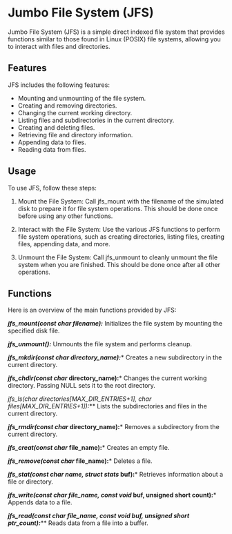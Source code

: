 # Jumbo File System (JFS)
Jumbo File System (JFS) is a simple direct indexed file system that provides functions similar to those found in Linux (POSIX) file systems, allowing you to interact with files and directories.

## Features
JFS includes the following features:

- Mounting and unmounting of the file system.
- Creating and removing directories.
- Changing the current working directory.
- Listing files and subdirectories in the current directory.
- Creating and deleting files.
- Retrieving file and directory information.
- Appending data to files.
- Reading data from files.

## Usage
To use JFS, follow these steps:

1) Mount the File System: Call jfs_mount with the filename of the simulated disk to prepare it for file system operations. This should be done once before using any other functions.

2) Interact with the File System: Use the various JFS functions to perform file system operations, such as creating directories, listing files, creating files, appending data, and more.

3) Unmount the File System: Call jfs_unmount to cleanly unmount the file system when you are finished. This should be done once after all other operations.

## Functions
Here is an overview of the main functions provided by JFS:

****jfs_mount(const char* filename):*** Initializes the file system by mounting the specified disk file.

***jfs_unmount():*** Unmounts the file system and performs cleanup.

****jfs_mkdir(const char* directory_name):**** Creates a new subdirectory in the current directory.

***jfs_chdir(const char* directory_name):*** Changes the current working directory. Passing NULL sets it to the root directory.

***jfs_ls(char* directories[MAX_DIR_ENTRIES+1], char* files[MAX_DIR_ENTRIES+1]):*** Lists the subdirectories and files in the current directory.

***jfs_rmdir(const char* directory_name):*** Removes a subdirectory from the current directory.

***jfs_creat(const char* file_name):*** Creates an empty file.

***jfs_remove(const char* file_name):*** Deletes a file.

****jfs_stat(const char* name, struct stats* buf):*** Retrieves information about a file or directory.

****jfs_write(const char* file_name, const void* buf, unsigned short count):*** Appends data to a file.

******jfs_read(const char* file_name, const void* buf, unsigned short* ptr_count):***** Reads data from a file into a buffer.
